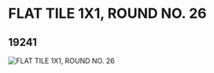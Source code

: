 # FLAT TILE 1X1, ROUND NO. 26
## 19241
![FLAT TILE 1X1, ROUND NO. 26](https://lc-www-live-s.legocdn.com/media/bricks/5/2/6097402.jpg)